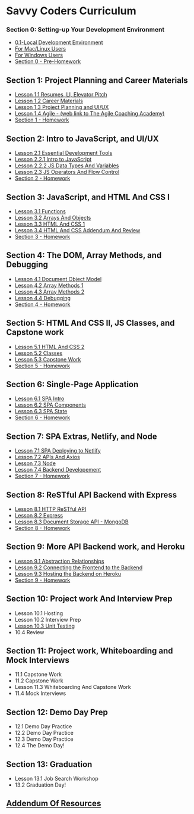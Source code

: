 # Savvy Coders Curriculum

### Section 0: **Setting-up Your Development Environment**

- [0.1-Local Development Environment](Section00-DevelopmentEnvironment/0.1-Local-dev-environment.md)
- [For Mac/Linux Users](Section00-DevelopmentEnvironment/0.1.1-ForMacUsers.md)
- [For Windows Users](Section00-DevelopmentEnvironment/0.1.2-ForWindowsUsers.md)
- [Section 0 - Pre-Homework](Section00-DevelopmentEnvironment/0-PreHomework.md)

## Section 1: **Project Planning and Career Materials**

- [Lesson 1.1 Resumes, LI, Elevator Pitch](Section01-ProjectPlanningAndCareerMaterials/1.1-Resumes-Linkedin-Elevator-Pitch.md)
- [Lesson 1.2 Career Materials](Section01-ProjectPlanningAndCareerMaterials/1.2-CareerMaterialsLinks.md)
- [Lesson 1.3 Project Planning and UI/UX](Section01-ProjectPlanningAndCareerMaterials/1.3-ProjectPlanning-UI-UX.md)
- [Lesson 1.4 Agile - (web link to The Agile Coaching Academy)](https://courses.theagilecoach.com/users/sign_in)
- [Section 1 - Homework](Section01-ProjectPlanningAndCareerMaterials/1-Homework.md)

## Section 2: **Intro to JavaScript, and UI/UX**

- [Lesson 2.1 Essential Development Tools](Section02-IntroTojavaScript/2.1-EssentialDevTools.md)
- [Lesson 2.2.1 Intro to JavaScript](Section02-IntroTojavaScript/2.2.1-IntroToJavaScript.md)
- [Lesson 2.2.2 JS Data Types And Variables](Section02-IntroTojavaScript/2.2.2-DataTypesAndVariables.md)
- [Lesson 2.3 JS Operators And Flow Control](Section02-IntroTojavaScript/2.3-JSOperatorsAndFlowControl.md)
- [Section 2 - Homework](Section02-IntroTojavaScript/2-Homework.md)

## Section 3: **JavaScript, and HTML And CSS I**

- [Lesson 3.1 Functions](Section03-JavaScript/3.1-Functions.md)
- [Lesson 3.2 Arrays And Objects](Section03-JavaScript/3.2-DataCollections.md)
- [Lesson 3.3 HTML And CSS 1](Section03-JavaScript/3.3-HTMLAndCSSBasics.md)
- [Lesson 3.4 HTML And CSS Addendum And Review](Section03-JavaScript/3.4-CSSAddendum-UnitsAndVariables.md)
- [Section 3 - Homework](Section03-JavaScript/3-Homework.md)

## Section 4: **The DOM, Array Methods, and Debugging**

- [Lesson 4.1 Document Object Model](Section04-ArrayMethods/4.1-DocumentObjectModel.md)
- [Lesson 4.2 Array Methods 1](Section04-ArrayMethods/4.2-ArrayMethods1.md)
- [Lesson 4.3 Array Methods 2](Section04-ArrayMethods/4.3-ArrayMethods2.md)
- [Lesson 4.4 Debugging](Section04-ArrayMethods/4.4-DebuggingWithVSCode.md)
- [Section 4 - Homework](Section04-ArrayMethods/4-Homework.md)

## Section 5: **HTML And CSS II, JS Classes, and Capstone work**

- [Lesson 5.1 HTML And CSS 2](Section05-HTMLAndCSS2/5.1-IntermediateHTMLAndCSS.md)
- [Lesson 5.2 Classes](Section05-HTMLAndCSS2/5.2-JavaScriptClasses.md)
- [Lesson 5.3 Capstone Work](Section05-HTMLAndCSS2/5.3-CapstoneWork.md)
- [Section 5 - Homework](Section05-HTMLAndCSS2/5-Homework.md)

## Section 6: **Single-Page Application**

- [Lesson 6.1 SPA Intro](Section06-SinglePageApplication/6.1-SPAIntro.md)
- [Lesson 6.2 SPA Components](Section06-SinglePageApplication/6.2-SPAComponents.md)
- [Lesson 6.3 SPA State](Section06-SinglePageApplication/6.3-SPAState.md)
- [Section 6 - Homework](Section06-SinglePageApplication/6-Homework.md)

## Section 7: **SPA Extras, Netlify, and Node**

- [Lesson 7.1 SPA Deploying to Netlify](Section07-SPAExtras/7.1-DeployingToNetlify.md)
- [Lesson 7.2 APIs And Axios](Section07-SPAExtras/7.2-APIsAndAxios1.md)
- [Lesson 7.3 Node](Section07-SPAExtras/7.3-Node1.md)
- [Lesson 7.4 Backend Developement](Week7-SPAExtras./7.4-BackendDevelopment/7.4-BackendDevelopment.md)
- [Section 7 - Homework](Section07-SPAExtras/7-Homework.md)

## Section 8: **ReSTful API Backend with Express**

- [Lesson 8.1 HTTP ReSTful API](Section08-RestApiBackend/8.1-HTTP-Web-server.md)
- [Lesson 8.2 Express](Section08-RestApiBackend/8.2-Express.md)
- [Lesson 8.3 Document Storage API - MongoDB](Section08-RestApiBackend/8.3-Document-Store-API-MongoDB.md)
- [Section 8 - Homework](Section08-RestApiBackend/8-Homework.md)

## Section 9: **More API Backend work, and Heroku**

- [Lesson 9.1 Abstraction Relationships](Section09-MoreRestApiBackend/9.1-Abstraction-Relationships.md)
- [Lesson 9.2 Connecting the Frontend to the Backend](Section09-MoreRestApiBackend/9.2-Connecting-Frontend-to-Backend.md)
- [Lesson 9.3 Hosting the Backend on Heroku](Section09-MoreRestApiBackend/9.3-Hosting-On-Heroku.md)
- [Section 9 - Homework](Section09-MoreRestApiBackend/9-Homework.md)

## Section 10: **Project work And Interview Prep**

- Lesson 10.1 Hosting
- Lesson 10.2 Interview Prep
- [Lesson 10.3 Unit Testing](Section10-ProjectWorkAndInterviewPrep/10.3-Unit-Testing.md)
- 10.4 Review

## Section 11: **Project work, Whiteboarding and Mock Interviews**

- 11.1 Capstone Work
- 11.2 Capstone Work
- Lesson 11.3 Whiteboarding And Capstone Work
- 11.4 Mock Interviews

## Section 12: **Demo Day Prep**

- 12.1 Demo Day Practice
- 12.2 Demo Day Practice
- 12.3 Demo Day Practice
- 12.4 The Demo Day!

## Section 13: **Graduation**

- Lesson 13.1 Job Search Workshop
- 13.2 Graduation Day!

## [Addendum Of Resources](AddendumOfResources/AddendumOfResources.md)
